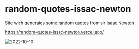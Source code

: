 # random-quotes-issac-newton
Site wich generates some random quotes from sir Isaac Newton


https://random-quotes-issac-newton.vercel.app/

![2022-10-10](https://user-images.githubusercontent.com/103390905/194824384-0c53d2e6-85b3-497f-a276-70d067843076.png)
